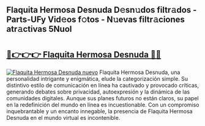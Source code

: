 ## Flaquita Hermosa Desnuda D𝚎sn𝚞dos filtr𝚊dos - Parts-UFy Vid𝚎os f𝚘tos - N𝚞evas filtr𝚊ciones atr𝚊ctivas 5Nuol

# <h2><a href="http://mb7zwae.tromn.icu/?c=Flaquita+Hermosa+Desnuda">🔗👉👉👉 Flaquita Hermosa Desnuda 🔗🔗</a></h2>

[![Flaquita Hermosa Desnuda nuevo](https://i.imgur.com/pEAQMta.gif)](http://mb7zwae.tromn.icu/?c=Flaquita+Hermosa+Desnuda)
Flaquita Hermosa Desnuda, una personalidad intrigante y enigmática, elude la categorización simple. Su distintivo estilo de comunicación en línea ha cautivado y provocado críticas, generando debates sobre privacidad, autoexpresión y la dinámica de las comunidades digitales. Aunque sus planes futuros no están claros, su papel en la redefinición del mundo en línea es incuestionable. Con un compromiso inquebrantable y un encanto innegable, la presencia de Flaquita Hermosa Desnuda en el mundo virtual es incontenible.
